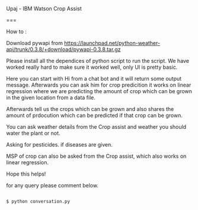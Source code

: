 Upaj - IBM Watson Crop Assist

===

How to :

Download pywapi from https://launchpad.net/python-weather-api/trunk/0.3.8/+download/pywapi-0.3.8.tar.gz

Please install all the dependices of python script to run the script. We have worked really hard to make sure it worked well, only UI is pretty basic. 

Here you can start with Hi from a chat bot and it will return some output message. Afterwards you can ask him for crop predicition it works on linear regression where we are predicting the amount of crop which can be grown in the given location from a data file.

Afterwards tell us the crops which can be grown and also shares the amount of prdocution which can be predicted if that crop can be grown.

You can ask weather details from the Crop assist and weather you should water the plant or not.

Asking for pesticides. if diseases are given.

MSP of crop can also be asked from the Crop assist, which also works on linear regression.

Hope this helps! 

for any query please comment below.

```

$ python conversation.py
```
